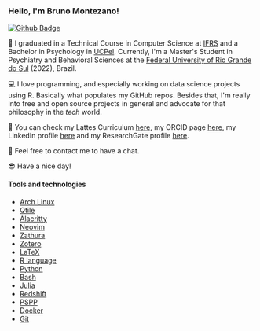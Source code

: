 ### Hello, I'm Bruno Montezano!

[![Github Badge](https://img.shields.io/badge/-Github-000?style=flat-square&logo=Github&logoColor=white&link=https://github.com/brunomontezano)](https://github.com/brunomontezano)

📖 I graduated in a Technical Course in Computer Science at [IFRS](https://ifrs.edu.br/) and a Bachelor in Psychology in [UCPel](https://ucpel.edu.br/). Currently, I'm a Master's Student in Psychiatry and Behavioral Sciences at the [Federal University of Rio Grande do Sul](http://www.ufrgs.br/ufrgs/inicial) (2022), Brazil.

💻 I love programming, and especially working on data science projects using R. Basically what populates my GitHub repos. Besides that, I'm really into free and open source projects in general and advocate for that philosophy in the *tech* world.

📑 You can check my Lattes Curriculum [here](https://lattes.cnpq.br/5680118320056968), my ORCID page [here](https://orcid.org/0000-0002-4627-1776), my LinkedIn profile [here](https://www.linkedin.com/in/bmontezano/) and my ResearchGate profile [here](https://www.researchgate.net/profile/Bruno-Braga-Montezano).

👀 Feel free to contact me to have a chat.

😎 Have a nice day!

#### Tools and technologies

- [Arch Linux](https://archlinux.org/)
- [Qtile](www.qtile.org/)
- [Alacritty](https://alacritty.org/)
- [Neovim](https://neovim.io/)
- [Zathura](https://pwmt.org/projects/zathura/)
- [Zotero](https://www.zotero.org/)
- [LaTeX](https://www.latex-project.org/)
- [R language](https://cran.r-project.org/)
- [Python](https://www.python.org/)
- [Bash](https://www.gnu.org/software/bash/)
- [Julia](https://julialang.org/)
- [Redshift](http://jonls.dk/redshift/)
- [PSPP](https://www.gnu.org/software/pspp/)
- [Docker](https://www.docker.com/)
- [Git](https://git-scm.com/)
